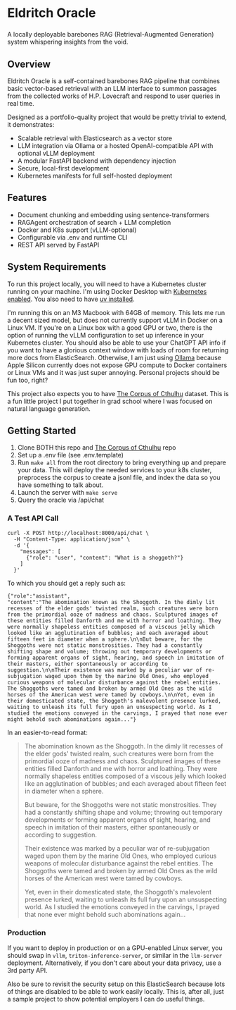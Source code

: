 # Eldritch Oracle

### 
A locally deployable barebones RAG (Retrieval-Augmented Generation) system whispering insights from the void.

## Overview

Eldritch Oracle is a self-contained barebones RAG pipeline that combines basic vector-based retrieval with an LLM interface to summon passages from the collected works of H.P. Lovecraft and respond to user queries in real time.

Designed as a portfolio-quality project that would be pretty trivial to extend, it demonstrates:

* Scalable retrieval with Elasticsearch as a vector store
* LLM integration via Ollama or a hosted OpenAI-compatible API with optional vLLM deployment
* A modular FastAPI backend with dependency injection
* Secure, local-first development
* Kubernetes manifests for full self-hosted deployment

## Features

* Document chunking and embedding using sentence-transformers
* RAGAgent orchestration of search + LLM completion
* Docker and K8s support (vLLM-optional)
* Configurable via .env and runtime CLI
* REST API served by FastAPI

## System Requirements

To run this project locally, you will need to have a Kubernetes cluster running on your machine. I'm using Docker Desktop with [Kubernetes enabled](https://www.docker.com/blog/how-to-set-up-a-kubernetes-cluster-on-docker-desktop/). You also need to have [uv installed](https://docs.astral.sh/uv/getting-started/installation/#cargo). 

I'm running this on an M3 Macbook with 64GB of memory. This lets me run a decent sized model, but does not currently support vLLM in Docker on a Linux VM. If you're on a Linux box with a good GPU or two, there is the option of running the vLLM configuration to set up inference in your Kubernetes cluster. You should also be able to use your ChatGPT API info if you want to have a glorious context window with loads of room for returning more docs from ElasticSearch. Otherwise, I am just using [Ollama](https://ollama.com) because Apple Silicon currently does not expose GPU compute to Docker containers or Linux VMs and it was just super annoying. Personal projects should be fun too, right? 

This project also expects you to have [The Corpus of Cthulhu](https://github.com/jensawyer/corpus_of_cthulhu) dataset. This is a fun little project I put together in grad school where I was focused on natural language generation.

## Getting Started

1. Clone BOTH this repo and [The Corpus of Cthulhu](https://github.com/jensawyer/corpus_of_cthulhu) repo
2. Set up a .env file (see .env.template)
3. Run `make all` from the root directory to bring everything up and prepare your data. This will deploy the needed services to your k8s cluster, preprocess the corpus to create a jsonl file, and index the data so you have something to talk about.
4. Launch the server with `make serve`
5. Query the oracle via /api/chat


### A Test API Call
```aiignore
curl -X POST http://localhost:8000/api/chat \
  -H "Content-Type: application/json" \
  -d '{
    "messages": [
      {"role": "user", "content": "What is a shoggoth?"}
    ]
  }'
```
To which you should get a reply such as:
```aiignore
{"role":"assistant",
"content":"The abomination known as the Shoggoth. In the dimly lit recesses of the elder gods' twisted realm, such creatures were born from the primordial ooze of madness and chaos. Sculptured images of these entities filled Danforth and me with horror and loathing. They were normally shapeless entities composed of a viscous jelly which looked like an agglutination of bubbles; and each averaged about fifteen feet in diameter when a sphere.\n\nBut beware, for the Shoggoths were not static monstrosities. They had a constantly shifting shape and volume; throwing out temporary developments or forming apparent organs of sight, hearing, and speech in imitation of their masters, either spontaneously or according to suggestion.\n\nTheir existence was marked by a peculiar war of re-subjugation waged upon them by the marine Old Ones, who employed curious weapons of molecular disturbance against the rebel entities. The Shoggoths were tamed and broken by armed Old Ones as the wild horses of the American west were tamed by cowboys.\n\nYet, even in their domesticated state, the Shoggoth's malevolent presence lurked, waiting to unleash its full fury upon an unsuspecting world. As I studied the emotions conveyed in the carvings, I prayed that none ever might behold such abominations again..."}
```

In an easier-to-read format: 
>The abomination known as the Shoggoth. In the dimly lit recesses of the elder gods' twisted realm, such creatures were born from the primordial ooze of madness and chaos. Sculptured images of these entities filled Danforth and me with horror and loathing. They were normally shapeless entities composed of a viscous jelly which looked like an agglutination of bubbles; and each averaged about fifteen feet in diameter when a sphere.
>
>But beware, for the Shoggoths were not static monstrosities. They had a constantly shifting shape and volume; throwing out temporary developments or forming apparent organs of sight, hearing, and speech in imitation of their masters, either spontaneously or according to suggestion.
>
>Their existence was marked by a peculiar war of re-subjugation waged upon them by the marine Old Ones, who employed curious weapons of molecular disturbance against the rebel entities. The Shoggoths were tamed and broken by armed Old Ones as the wild horses of the American west were tamed by cowboys.
>
>Yet, even in their domesticated state, the Shoggoth's malevolent presence lurked, waiting to unleash its full fury upon an unsuspecting world. As I studied the emotions conveyed in the carvings, I prayed that none ever might behold such abominations again...


### Production

If you want to deploy in production or on a GPU-enabled Linux server, you should swap in `vllm`, `triton-inference-server`, 
or similar in the `llm-server` deployment. Alternatively, if you don't care about your data privacy, use a 3rd party API.

Also be sure to revisit the security setup on this ElasticSearch because lots of things are disabled to be able to work
easily locally. This is, after all, just a sample project to show potential employers I can do useful things.